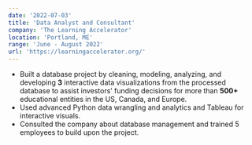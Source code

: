 ```yaml
---
date: '2022-07-03'
title: 'Data Analyst and Consultant'
company: 'The Learning Accelerator'
location: 'Portland, ME'
range: 'June - August 2022'
url: 'https://learningaccelerator.org/'
---
```


- Built a database project by cleaning, modeling, analyzing, and developing <strong>3</strong> interactive data visualizations from the processed database to assist investors’ funding decisions for more than <strong>500+</strong> educational entities in the US, Canada, and Europe.
- Used advanced Python data wrangling and analytics and Tableau for interactive visuals.
- Consulted the company about database management and trained 5 employees to build upon the project.
